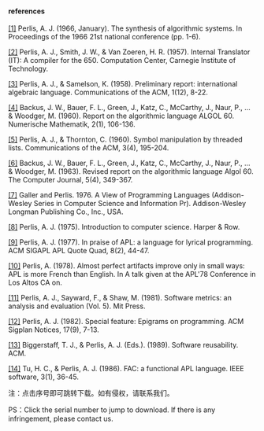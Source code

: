 #### references

[[1]](https://dl.acm.org/doi/abs/10.1145/800256.810673) Perlis, A. J. (1966, January). The synthesis of algorithmic systems. In Proceedings of the 1966 21st national conference (pp. 1-6).

[[2]](http://www.bitsavers.org/pdf/ibm/650/CarnegieInternalTranslator.pdf) Perlis, A. J., Smith, J. W., & Van Zoeren, H. R. (1957). Internal Translator (IT): A compiler for the 650. Computation Center, Carnegie Institute of Technology.

[[3]](https://dl.acm.org/doi/abs/10.1145/377924.594925) Perlis, A. J., & Samelson, K. (1958). Preliminary report: international algebraic language. Communications of the ACM, 1(12), 8-22.

[[4]](https://link.springer.com/article/10.1007%2FBF01386216) Backus, J. W., Bauer, F. L., Green, J., Katz, C., McCarthy, J., Naur, P., ... & Woodger, M. (1960). Report on the algorithmic language ALGOL 60. Numerische Mathematik, 2(1), 106-136.

[[5]](https://dl.acm.org/doi/abs/10.1145/367177.367202) Perlis, A. J., & Thornton, C. (1960). Symbol manipulation by threaded lists. Communications of the ACM, 3(4), 195-204.

[[6]](https://academic.oup.com/comjnl/article/5/4/349/316410?login=true) Backus, J. W., Bauer, F. L., Green, J., Katz, C., McCarthy, J., Naur, P., ... & Woodger, M. (1963). Revised report on the algorithmic language Algol 60. The Computer Journal, 5(4), 349-367.

[[7]](https://apps.dtic.mil/sti/citations/AD0712565) Galler and Perlis. 1976. A View of Programming Languages (Addison-Wesley Series in Computer Science and Information Pr). Addison-Wesley Longman Publishing Co., Inc., USA.

[[8]](https://books.google.com/books/about/Introduction_to_Computer_Science.html?id=dRMpAQAAMAAJ) Perlis, A. J. (1975). Introduction to computer science. Harper & Row.

[[9]](http://www.jsoftware.com/papers/perlis77.htm) Perlis, A. J. (1977). In praise of APL: a language for lyrical programming. ACM SIGAPL APL Quote Quad, 8(2), 44-47.

[[10]](http://www.jsoftware.com/papers/perlis78.htm) Perlis, A. (1978). Almost perfect artifacts improve only in small ways: APL is more French than English. In A talk given at the APL'78 Conference in Los Altos CA on.

[[11]](https://books.google.com/books?hl=zh-CN&lr=&id=9dNw2_RYNLYC&oi=fnd&pg=PR7&dq=Software+metrics:+an+analysis+and+evaluation+(Vol.+5).&ots=aitkcwzFZm&sig=Y3vQYfimYpbfRnxVpmceWKxtADI#v=onepage&q=Software%20metrics%3A%20an%20analysis%20and%20evaluation%20(Vol.%205).&f=false) Perlis, A. J., Sayward, F., & Shaw, M. (1981). Software metrics: an analysis and evaluation (Vol. 5). Mit Press.

[[12]](https://dl.acm.org/doi/abs/10.1145/947955.1083808) Perlis, A. J. (1982). Special feature: Epigrams on programming. ACM Sigplan Notices, 17(9), 7-13.

[[13]](https://dl.acm.org/doi/abs/10.1145/73103) Biggerstaff, T. J., & Perlis, A. J. (Eds.). (1989). Software reusability. ACM.

[[14]](https://ieeexplore.ieee.org/abstract/document/1695470)  Tu, H. C., & Perlis, A. J. (1986). FAC: a functional APL language. IEEE software, 3(1), 36-45.

注：点击序号即可跳转下载。如有侵权，请联系我们。

PS：Click the serial number to jump to download. If there is any infringement, please contact us.

